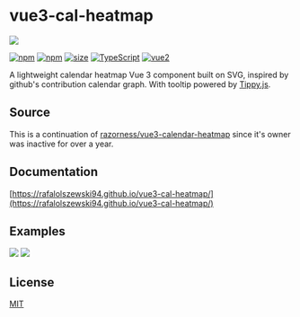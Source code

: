 # vue3-cal-heatmap

![](https://user-images.githubusercontent.com/684302/142281760-eaeccf78-5cc8-450d-8407-6208aafb63a2.png)

[![npm](https://img.shields.io/npm/v/vue3-cal-heatmap.svg?style=flat-square)](https://www.npmjs.com/package/vue3-cal-heatmap)
[![npm](https://img.shields.io/npm/dm/vue3-cal-heatmap?style=flat-square)](https://www.npmjs.com/package/vue3-cal-heatmap)
[![size](https://img.shields.io/bundlephobia/minzip/vue3-cal-heatmap?label=size&style=flat-square)](https://www.npmjs.com/package/vue3-cal-heatmap)
[![TypeScript](https://img.shields.io/badge/-Typescript-informational?style=flat-square)](https://www.typescriptlang.org/)
[![vue2](https://img.shields.io/badge/vue-3.x-brightgreen.svg?style=flat-square)](https://vuejs.org/)

A lightweight calendar heatmap Vue 3 component built on SVG, inspired by github's contribution calendar graph. With tooltip powered
by [Tippy.js](https://github.com/atomiks/tippyjs).

## Source

This is a continuation of [razorness/vue3-calendar-heatmap](https://github.com/razorness/vue3-calendar-heatmap) since it's owner was inactive for over a year.

## Documentation

[https://rafalolszewski94.github.io/vue3-cal-heatmap/](https://rafalolszewski94.github.io/vue3-cal-heatmap/)

## Examples

![](https://user-images.githubusercontent.com/684302/142281986-17d96753-dfd9-41e0-baf7-f411cec32167.png)
![](https://user-images.githubusercontent.com/684302/142281712-8cdaf65e-221d-413c-b367-f4c43f2fe98b.png)

## License

[MIT](http://opensource.org/licenses/MIT)
